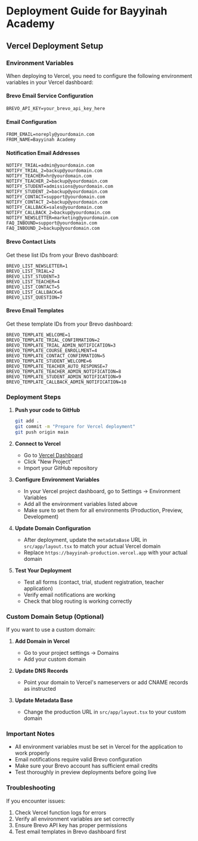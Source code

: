 # Deployment Guide for Bayyinah Academy

## Vercel Deployment Setup

### Environment Variables

When deploying to Vercel, you need to configure the following environment variables in your Vercel dashboard:

#### Brevo Email Service Configuration
```
BREVO_API_KEY=your_brevo_api_key_here
```

#### Email Configuration
```
FROM_EMAIL=noreply@yourdomain.com
FROM_NAME=Bayyinah Academy
```

#### Notification Email Addresses
```
NOTIFY_TRIAL=admin@yourdomain.com
NOTIFY_TRIAL_2=backup@yourdomain.com
NOTIFY_TEACHER=hr@yourdomain.com
NOTIFY_TEACHER_2=backup@yourdomain.com
NOTIFY_STUDENT=admissions@yourdomain.com
NOTIFY_STUDENT_2=backup@yourdomain.com
NOTIFY_CONTACT=support@yourdomain.com
NOTIFY_CONTACT_2=backup@yourdomain.com
NOTIFY_CALLBACK=sales@yourdomain.com
NOTIFY_CALLBACK_2=backup@yourdomain.com
NOTIFY_NEWSLETTER=marketing@yourdomain.com
FAQ_INBOUND=support@yourdomain.com
FAQ_INBOUND_2=backup@yourdomain.com
```

#### Brevo Contact Lists
Get these list IDs from your Brevo dashboard:
```
BREVO_LIST_NEWSLETTER=1
BREVO_LIST_TRIAL=2
BREVO_LIST_STUDENT=3
BREVO_LIST_TEACHER=4
BREVO_LIST_CONTACT=5
BREVO_LIST_CALLBACK=6
BREVO_LIST_QUESTION=7
```

#### Brevo Email Templates
Get these template IDs from your Brevo dashboard:
```
BREVO_TEMPLATE_WELCOME=1
BREVO_TEMPLATE_TRIAL_CONFIRMATION=2
BREVO_TEMPLATE_TRIAL_ADMIN_NOTIFICATION=3
BREVO_TEMPLATE_COURSE_ENROLLMENT=4
BREVO_TEMPLATE_CONTACT_CONFIRMATION=5
BREVO_TEMPLATE_STUDENT_WELCOME=6
BREVO_TEMPLATE_TEACHER_AUTO_RESPONSE=7
BREVO_TEMPLATE_TEACHER_ADMIN_NOTIFICATION=8
BREVO_TEMPLATE_STUDENT_ADMIN_NOTIFICATION=9
BREVO_TEMPLATE_CALLBACK_ADMIN_NOTIFICATION=10
```

### Deployment Steps

1. **Push your code to GitHub**
   ```bash
   git add .
   git commit -m "Prepare for Vercel deployment"
   git push origin main
   ```

2. **Connect to Vercel**
   - Go to [Vercel Dashboard](https://vercel.com/dashboard)
   - Click "New Project"
   - Import your GitHub repository

3. **Configure Environment Variables**
   - In your Vercel project dashboard, go to Settings → Environment Variables
   - Add all the environment variables listed above
   - Make sure to set them for all environments (Production, Preview, Development)

4. **Update Domain Configuration**
   - After deployment, update the `metadataBase` URL in `src/app/layout.tsx` to match your actual Vercel domain
   - Replace `https://bayyinah-production.vercel.app` with your actual domain

5. **Test Your Deployment**
   - Test all forms (contact, trial, student registration, teacher application)
   - Verify email notifications are working
   - Check that blog routing is working correctly

### Custom Domain Setup (Optional)

If you want to use a custom domain:

1. **Add Domain in Vercel**
   - Go to your project settings → Domains
   - Add your custom domain

2. **Update DNS Records**
   - Point your domain to Vercel's nameservers or add CNAME records as instructed

3. **Update Metadata Base**
   - Change the production URL in `src/app/layout.tsx` to your custom domain

### Important Notes

- All environment variables must be set in Vercel for the application to work properly
- Email notifications require valid Brevo configuration
- Make sure your Brevo account has sufficient email credits
- Test thoroughly in preview deployments before going live

### Troubleshooting

If you encounter issues:

1. Check Vercel function logs for errors
2. Verify all environment variables are set correctly
3. Ensure Brevo API key has proper permissions
4. Test email templates in Brevo dashboard first
